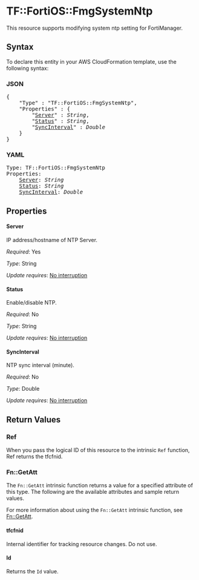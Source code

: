 # TF::FortiOS::FmgSystemNtp

This resource supports modifying system ntp setting for FortiManager.

## Syntax

To declare this entity in your AWS CloudFormation template, use the following syntax:

### JSON

<pre>
{
    "Type" : "TF::FortiOS::FmgSystemNtp",
    "Properties" : {
        "<a href="#server" title="Server">Server</a>" : <i>String</i>,
        "<a href="#status" title="Status">Status</a>" : <i>String</i>,
        "<a href="#syncinterval" title="SyncInterval">SyncInterval</a>" : <i>Double</i>
    }
}
</pre>

### YAML

<pre>
Type: TF::FortiOS::FmgSystemNtp
Properties:
    <a href="#server" title="Server">Server</a>: <i>String</i>
    <a href="#status" title="Status">Status</a>: <i>String</i>
    <a href="#syncinterval" title="SyncInterval">SyncInterval</a>: <i>Double</i>
</pre>

## Properties

#### Server

IP address/hostname of NTP Server.

_Required_: Yes

_Type_: String

_Update requires_: [No interruption](https://docs.aws.amazon.com/AWSCloudFormation/latest/UserGuide/using-cfn-updating-stacks-update-behaviors.html#update-no-interrupt)

#### Status

Enable/disable NTP.

_Required_: No

_Type_: String

_Update requires_: [No interruption](https://docs.aws.amazon.com/AWSCloudFormation/latest/UserGuide/using-cfn-updating-stacks-update-behaviors.html#update-no-interrupt)

#### SyncInterval

NTP sync interval (minute).

_Required_: No

_Type_: Double

_Update requires_: [No interruption](https://docs.aws.amazon.com/AWSCloudFormation/latest/UserGuide/using-cfn-updating-stacks-update-behaviors.html#update-no-interrupt)

## Return Values

### Ref

When you pass the logical ID of this resource to the intrinsic `Ref` function, Ref returns the tfcfnid.

### Fn::GetAtt

The `Fn::GetAtt` intrinsic function returns a value for a specified attribute of this type. The following are the available attributes and sample return values.

For more information about using the `Fn::GetAtt` intrinsic function, see [Fn::GetAtt](https://docs.aws.amazon.com/AWSCloudFormation/latest/UserGuide/intrinsic-function-reference-getatt.html).

#### tfcfnid

Internal identifier for tracking resource changes. Do not use.

#### Id

Returns the <code>Id</code> value.

